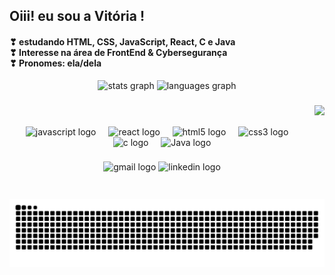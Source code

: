 

  <h2 align="left">Oiii! eu sou a Vitória !</h2>
  <h4> ❣  estudando HTML, CSS, JavaScript, React, C e Java <br>
       ❣ Interesse na área de FrontEnd & Cybersegurança <br>
       ❣ Pronomes: ela/dela </h4>


<div align="center">
  <img src="https://github-readme-stats.vercel.app/api?username=vihori&hide_title=false&hide_rank=false&show_icons=true&include_all_commits=true&count_private=true&disable_animations=false&theme=dracula&locale=en&hide_border=false" height="150" alt="stats graph"  />
  <img src="https://github-readme-stats.vercel.app/api/top-langs?username=vihori&locale=en&hide_title=false&layout=compact&card_width=320&langs_count=5&theme=dracula&hide_border=false" height="150" alt="languages graph"  />
</div>

###
<img align="right" height="150" src="https://media1.tenor.com/m/F4PgfnPAGdUAAAAC/cute-cat.gif"  />


###
<br>
<br> 
<div align="center">
  <img src="https://cdn.jsdelivr.net/gh/devicons/devicon/icons/javascript/javascript-original.svg" height="40" alt="javascript logo"  />
  <img width="12" />
  <img src="https://cdn.jsdelivr.net/gh/devicons/devicon/icons/react/react-original.svg" height="40" alt="react logo"  />
  <img width="12" />
  <img src="https://cdn.jsdelivr.net/gh/devicons/devicon/icons/html5/html5-original.svg" height="40" alt="html5 logo"  />
  <img width="12" />
  <img src="https://cdn.jsdelivr.net/gh/devicons/devicon/icons/css3/css3-original.svg" height="40" alt="css3 logo"  />
  <img width="12" />
  <img src="https://cdn.jsdelivr.net/gh/devicons/devicon/icons/c/c-original.svg" height="40" alt="c logo"  />
  <img width="12" />
  <img src="https://cdn.jsdelivr.net/gh/devicons/devicon/icons/java/java-original.svg" height="40" alt="Java logo"  />
</div>

###

<div align="center">
  <img src="https://img.shields.io/static/v1?message=Gmail&logo=gmail&label=&color=D14836&logoColor=white&labelColor=&style=for-the-badge" height="35" alt="gmail logo"  />
  <img src="https://img.shields.io/static/v1?message=LinkedIn&logo=linkedin&label=&color=0077B5&logoColor=white&labelColor=&style=for-the-badge" height="35" alt="linkedin logo"  />
</div>

<br clear="both">

<picture align="center">
  <source media="(prefers-color-scheme: dark)" srcset="https://raw.githubusercontent.com/vihori/vihori/output/github-contribution-grid-snake-dark.svg">
  <source media="(prefers-color-scheme: light)" srcset="https://raw.githubusercontent.com/vihori/vihori/output/github-contribution-grid-snake-dark.svg">
  <img align="center" alt="github contribution grid snake animation" src="https://raw.githubusercontent.com/vihori/vihori/output/github-contribution-grid-snake.svg">
</picture>

###
